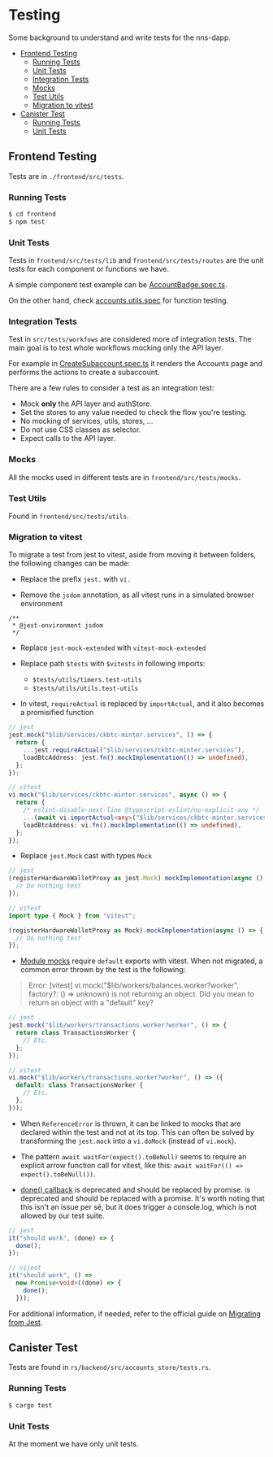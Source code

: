 # Testing

Some background to understand and write tests for the nns-dapp.

- [Frontend Testing](#frontend-testing)
  - [Running Tests](#running-tests)
  - [Unit Tests](#unit-tests)
  - [Integration Tests](#integration-tests)
  - [Mocks](#mocks)
  - [Test Utils](#test-utils)
  - [Migration to vitest](#migration-to-vitest)
- [Canister Test](#canister-test)
  - [Running Tests](#running-tests-1)
  - [Unit Tests](#unit-tests-1)

## Frontend Testing

Tests are in `./frontend/src/tests`.

### Running Tests

```bash
$ cd frontend
$ npm test
```

### Unit Tests

Tests in `frontend/src/tests/lib` and `frontend/src/tests/routes` are the unit tests for each component or functions we have.

A simple component test example can be [AccountBadge.spec.ts](./frontend/src/tests/lib/components/accounts/AccountBadge.spec.ts).

On the other hand, check [accounts.utils.spec](./frontend/src/tests/lib/utils/accounts.utils.spec.ts) for function testing.

### Integration Tests

Test in `src/tests/workfows` are considered more of integration tests. The main goal is to test whole workflows mocking only the API layer.

For example in [CreateSubaccount.spec.ts](./frontend/src/tests/workflows/CreateSubaccount.spec.ts) it renders the Accounts page and performs the actions to create a subaccount.

There are a few rules to consider a test as an integration test:

- Mock **only** the API layer and authStore.
- Set the stores to any value needed to check the flow you're testing.
- No mocking of services, utils, stores, ...
- Do not use CSS classes as selector.
- Expect calls to the API layer.

### Mocks

All the mocks used in different tests are in `frontend/src/tests/mocks`.

### Test Utils

Found in `frontend/src/tests/utils`.

### Migration to vitest

To migrate a test from jest to vitest, aside from moving it between folders, the following changes can be made:

- Replace the prefix `jest.` with `vi.`

- Remove the `jsdom` annotation, as all vitest runs in a simulated browser environment

```
/**
 * @jest-environment jsdom
 */
```

- Replace `jest-mock-extended` with `vitest-mock-extended`

- Replace path `$tests` with `$vitests` in following imports:

  - `$tests/utils/timers.test-utils`
  - `$tests/utils/utils.test-utils`

- In vitest, `requireActual` is replaced by `importActual`, and it also becomes a promisified function

```typescript
// jest
jest.mock("$lib/services/ckbtc-minter.services", () => {
  return {
    ...jest.requireActual("$lib/services/ckbtc-minter.services"),
    loadBtcAddress: jest.fn().mockImplementation(() => undefined),
  };
});

// vitest
vi.mock("$lib/services/ckbtc-minter.services", async () => {
  return {
    /* eslint-disable-next-line @typescript-eslint/no-explicit-any */
    ...(await vi.importActual<any>("$lib/services/ckbtc-minter.services")),
    loadBtcAddress: vi.fn().mockImplementation(() => undefined),
  };
});
```

- Replace `jest.Mock` cast with types `Mock`

```typescript
// jest
(registerHardwareWalletProxy as jest.Mock).mockImplementation(async () => {
  // Do nothing test
});

// vitest
import type { Mock } from "vitest";

(registerHardwareWalletProxy as Mock).mockImplementation(async () => {
  // Do nothing test
});
```

- [Module mocks](https://vitest.dev/guide/migration.html#module-mocks) require `default` exports with vitest. When not migrated, a common error thrown by the test is the following:

> Error: [vitest] vi.mock("$lib/workers/balances.worker?worker", factory?: () => unknown) is not returning an object. Did you mean to return an object with a "default" key?

```typescript
// jest
jest.mock("$lib/workers/transactions.worker?worker", () => {
  return class TransactionsWorker {
    // Etc.
  };
});

// vitest
vi.mock("$lib/workers/transactions.worker?worker", () => ({
  default: class TransactionsWorker {
    // Etc.
  },
}));
```

- When `ReferenceError` is thrown, it can be linked to mocks that are declared within the test and not at its top. This can often be solved by transforming the `jest.mock` into a `vi.doMock` (instead of `vi.mock`).

- The pattern `await waitFor(expect().toBeNull)` seems to require an explicit arrow function call for vitest, like this: `await waitFor(() => expect().toBeNull())`.

- [done() callback](https://vitest.dev/guide/migration.html#done-callback) is deprecated and should be replaced by promise. is deprecated and should be replaced with a promise. It's worth noting that this isn't an issue per sé, but it does trigger a console.log, which is not allowed by our test suite.

```typescript
// jest
it("should work", (done) => {
  done();
});

// vijest
it("should work", () =>
  new Promise<void>((done) => {
    done();
  }));
```

For additional information, if needed, refer to the official guide on [Migrating from Jest](https://vitest.dev/guide/migration.html#migrating-from-jest).

## Canister Test

Tests are found in `rs/backend/src/accounts_store/tests.rs`.

### Running Tests

```bash
$ cargo test
```

### Unit Tests

At the moment we have only unit tests.
